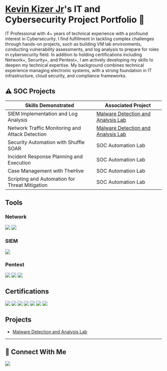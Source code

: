 # <a href="https://www.linkedin.com/in/kevinkizerjr/">Kevin Kizer Jr</a>'s IT and Cybersecurity Project Portfolio 🔐

IT Professional with 4+ years of technical experience with a profound interest in Cybersecurity. I find fulfillment in tackling complex challenges through hands-on projects, such as building VM lab environments, conducting vulnerability assessments, and log analysis to prepare for roles in cybersecurity field. In addition to holding certifications including Network+, Security+, and Pentest+, I am actively developing my skills to deepen my technical expertise. My background combines technical experience managing electronic systems, with a strong foundation in IT infrastructure, cloud security, and compliance frameworks.


## ⚠️ SOC Projects

| Skills Demonstrated                           | Associated Project         |
|-----------------------------------------------|----------------------------|
| SIEM Implementation and Log Analysis          | <a href="https://github.com/ryptods/Malware_Detection_and_Analysis_Lab/tree/main">Malware Detection and Analysis Lab</a>|
| Network Traffic Monitoring and Attack Detection | <a href="https://github.com/ryptods/Malware_Detection_and_Analysis_Lab/tree/main">Malware Detection and Analysis Lab</a>|
| Security Automation with Shuffle SOAR         | SOC Automation Lab|
| Incident Response Planning and Execution      | SOC Automation Lab|
| Case Management with TheHive                  | SOC Automation Lab|
| Scripting and Automation for Threat Mitigation | SOC Automation Lab|

## Tools
### Network
<div>
  <img src="https://img.shields.io/badge/-Wireshark-32CD32?&style=for-the-badge&logo=Wireshark&logoColor=white" />
  <img src="https://img.shields.io/badge/-Nmap-1E90FF?&style=for-the-badge&logo=Nmap&logoColor=white" />
</div>

### SIEM
<div>
    <img src="https://img.shields.io/badge/-Splunk-000000?&style=for-the-badge&logo=Splunk&logoColor=white" />
</div>

### Pentest
<div>
    <img src="https://img.shields.io/badge/-Metasploit-20B2AA?&style=for-the-badge&logo=Metasploit&logoColor=white" />
    <img src="https://img.shields.io/badge/-Burp%20Suite-DC143C?&style=for-the-badge&logo=BurpSuite&logoColor=white" />
    <img src="https://img.shields.io/badge/-Autopsy-228B22?&style=for-the-badge&logo=Autopsy&logoColor=white" />
</div>

## Certifications
<div>
<img src="https://img.shields.io/badge/-Security%2B-FF0000?&style=for-the-badge&logo=CompTIA&logoColor=white" />
<img src="https://img.shields.io/badge/-Network%2B-007ACC?&style=for-the-badge&logo=CompTIA&logoColor=white" />
<img src="https://img.shields.io/badge/-A%2B-FF8C00?&style=for-the-badge&logo=CompTIA&logoColor=white" />
<img src="https://img.shields.io/badge/-SSCP-8A2BE2?&style=for-the-badge&logo=ISC2&logoColor=white" />
<img src="https://img.shields.io/badge/-CySA%2B-32CD32?&style=for-the-badge&logo=CompTIA&logoColor=white" />
<img src="https://img.shields.io/badge/-Pentest%2B-CC5500?&style=for-the-badge&logo=CompTIA&logoColor=white" />
<img src="https://img.shields.io/badge/-Project%2B-20B2AA?&style=for-the-badge&logo=CompTIA&logoColor=white" />
</div>

## Projects
- <a href="https://github.com/ryptods/Malware_Detection_and_Analysis_Lab/tree/main">Malware Detection and Analysis Lab</a>
  
<hr/>

## 🤳 Connect With Me

<a href="www.linkedin.com/in/kevinkizerjr"><img src="https://img.shields.io/badge/-LinkedIn-0072b1?&style=for-the-badge&logo=linkedin&logoColor=white" /></a>

<!--
<img width="35" alt="image" src="https://github.com/user-attachments/assets/2f41c7cd-5ea8-4475-b451-a37161b6c3fb"> 
<img width="35" alt="image" src="https://github.com/user-attachments/assets/77649969-9910-4994-8b96-74a116cfb2a8">
-->
